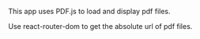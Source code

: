 This app uses PDF.js to load and display pdf files.

Use react-router-dom to get the absolute url of pdf files.
